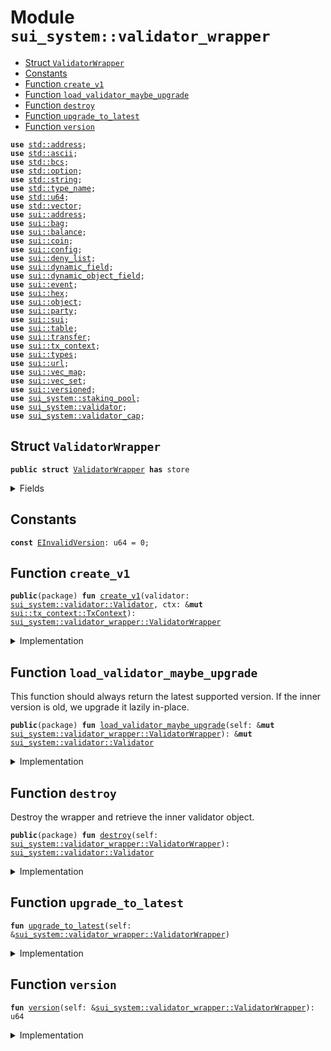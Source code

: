 
<a name="sui_system_validator_wrapper"></a>

# Module `sui_system::validator_wrapper`



-  [Struct `ValidatorWrapper`](#sui_system_validator_wrapper_ValidatorWrapper)
-  [Constants](#@Constants_0)
-  [Function `create_v1`](#sui_system_validator_wrapper_create_v1)
-  [Function `load_validator_maybe_upgrade`](#sui_system_validator_wrapper_load_validator_maybe_upgrade)
-  [Function `destroy`](#sui_system_validator_wrapper_destroy)
-  [Function `upgrade_to_latest`](#sui_system_validator_wrapper_upgrade_to_latest)
-  [Function `version`](#sui_system_validator_wrapper_version)


<pre><code><b>use</b> <a href="../../dependencies/std/address.md#std_address">std::address</a>;
<b>use</b> <a href="../../dependencies/std/ascii.md#std_ascii">std::ascii</a>;
<b>use</b> <a href="../../dependencies/std/bcs.md#std_bcs">std::bcs</a>;
<b>use</b> <a href="../../dependencies/std/option.md#std_option">std::option</a>;
<b>use</b> <a href="../../dependencies/std/string.md#std_string">std::string</a>;
<b>use</b> <a href="../../dependencies/std/type_name.md#std_type_name">std::type_name</a>;
<b>use</b> <a href="../../dependencies/std/u64.md#std_u64">std::u64</a>;
<b>use</b> <a href="../../dependencies/std/vector.md#std_vector">std::vector</a>;
<b>use</b> <a href="../../dependencies/sui/address.md#sui_address">sui::address</a>;
<b>use</b> <a href="../../dependencies/sui/bag.md#sui_bag">sui::bag</a>;
<b>use</b> <a href="../../dependencies/sui/balance.md#sui_balance">sui::balance</a>;
<b>use</b> <a href="../../dependencies/sui/coin.md#sui_coin">sui::coin</a>;
<b>use</b> <a href="../../dependencies/sui/config.md#sui_config">sui::config</a>;
<b>use</b> <a href="../../dependencies/sui/deny_list.md#sui_deny_list">sui::deny_list</a>;
<b>use</b> <a href="../../dependencies/sui/dynamic_field.md#sui_dynamic_field">sui::dynamic_field</a>;
<b>use</b> <a href="../../dependencies/sui/dynamic_object_field.md#sui_dynamic_object_field">sui::dynamic_object_field</a>;
<b>use</b> <a href="../../dependencies/sui/event.md#sui_event">sui::event</a>;
<b>use</b> <a href="../../dependencies/sui/hex.md#sui_hex">sui::hex</a>;
<b>use</b> <a href="../../dependencies/sui/object.md#sui_object">sui::object</a>;
<b>use</b> <a href="../../dependencies/sui/party.md#sui_party">sui::party</a>;
<b>use</b> <a href="../../dependencies/sui/sui.md#sui_sui">sui::sui</a>;
<b>use</b> <a href="../../dependencies/sui/table.md#sui_table">sui::table</a>;
<b>use</b> <a href="../../dependencies/sui/transfer.md#sui_transfer">sui::transfer</a>;
<b>use</b> <a href="../../dependencies/sui/tx_context.md#sui_tx_context">sui::tx_context</a>;
<b>use</b> <a href="../../dependencies/sui/types.md#sui_types">sui::types</a>;
<b>use</b> <a href="../../dependencies/sui/url.md#sui_url">sui::url</a>;
<b>use</b> <a href="../../dependencies/sui/vec_map.md#sui_vec_map">sui::vec_map</a>;
<b>use</b> <a href="../../dependencies/sui/vec_set.md#sui_vec_set">sui::vec_set</a>;
<b>use</b> <a href="../../dependencies/sui/versioned.md#sui_versioned">sui::versioned</a>;
<b>use</b> <a href="../../dependencies/sui_system/staking_pool.md#sui_system_staking_pool">sui_system::staking_pool</a>;
<b>use</b> <a href="../../dependencies/sui_system/validator.md#sui_system_validator">sui_system::validator</a>;
<b>use</b> <a href="../../dependencies/sui_system/validator_cap.md#sui_system_validator_cap">sui_system::validator_cap</a>;
</code></pre>



<a name="sui_system_validator_wrapper_ValidatorWrapper"></a>

## Struct `ValidatorWrapper`



<pre><code><b>public</b> <b>struct</b> <a href="../../dependencies/sui_system/validator_wrapper.md#sui_system_validator_wrapper_ValidatorWrapper">ValidatorWrapper</a> <b>has</b> store
</code></pre>



<details>
<summary>Fields</summary>


<dl>
<dt>
<code>inner: <a href="../../dependencies/sui/versioned.md#sui_versioned_Versioned">sui::versioned::Versioned</a></code>
</dt>
<dd>
</dd>
</dl>


</details>

<a name="@Constants_0"></a>

## Constants


<a name="sui_system_validator_wrapper_EInvalidVersion"></a>



<pre><code><b>const</b> <a href="../../dependencies/sui_system/validator_wrapper.md#sui_system_validator_wrapper_EInvalidVersion">EInvalidVersion</a>: u64 = 0;
</code></pre>



<a name="sui_system_validator_wrapper_create_v1"></a>

## Function `create_v1`



<pre><code><b>public</b>(package) <b>fun</b> <a href="../../dependencies/sui_system/validator_wrapper.md#sui_system_validator_wrapper_create_v1">create_v1</a>(validator: <a href="../../dependencies/sui_system/validator.md#sui_system_validator_Validator">sui_system::validator::Validator</a>, ctx: &<b>mut</b> <a href="../../dependencies/sui/tx_context.md#sui_tx_context_TxContext">sui::tx_context::TxContext</a>): <a href="../../dependencies/sui_system/validator_wrapper.md#sui_system_validator_wrapper_ValidatorWrapper">sui_system::validator_wrapper::ValidatorWrapper</a>
</code></pre>



<details>
<summary>Implementation</summary>


<pre><code><b>public</b>(package) <b>fun</b> <a href="../../dependencies/sui_system/validator_wrapper.md#sui_system_validator_wrapper_create_v1">create_v1</a>(validator: Validator, ctx: &<b>mut</b> TxContext): <a href="../../dependencies/sui_system/validator_wrapper.md#sui_system_validator_wrapper_ValidatorWrapper">ValidatorWrapper</a> {
    <a href="../../dependencies/sui_system/validator_wrapper.md#sui_system_validator_wrapper_ValidatorWrapper">ValidatorWrapper</a> {
        inner: versioned::create(1, validator, ctx),
    }
}
</code></pre>



</details>

<a name="sui_system_validator_wrapper_load_validator_maybe_upgrade"></a>

## Function `load_validator_maybe_upgrade`

This function should always return the latest supported version.
If the inner version is old, we upgrade it lazily in-place.


<pre><code><b>public</b>(package) <b>fun</b> <a href="../../dependencies/sui_system/validator_wrapper.md#sui_system_validator_wrapper_load_validator_maybe_upgrade">load_validator_maybe_upgrade</a>(self: &<b>mut</b> <a href="../../dependencies/sui_system/validator_wrapper.md#sui_system_validator_wrapper_ValidatorWrapper">sui_system::validator_wrapper::ValidatorWrapper</a>): &<b>mut</b> <a href="../../dependencies/sui_system/validator.md#sui_system_validator_Validator">sui_system::validator::Validator</a>
</code></pre>



<details>
<summary>Implementation</summary>


<pre><code><b>public</b>(package) <b>fun</b> <a href="../../dependencies/sui_system/validator_wrapper.md#sui_system_validator_wrapper_load_validator_maybe_upgrade">load_validator_maybe_upgrade</a>(self: &<b>mut</b> <a href="../../dependencies/sui_system/validator_wrapper.md#sui_system_validator_wrapper_ValidatorWrapper">ValidatorWrapper</a>): &<b>mut</b> Validator {
    self.<a href="../../dependencies/sui_system/validator_wrapper.md#sui_system_validator_wrapper_upgrade_to_latest">upgrade_to_latest</a>();
    self.inner.load_value_mut()
}
</code></pre>



</details>

<a name="sui_system_validator_wrapper_destroy"></a>

## Function `destroy`

Destroy the wrapper and retrieve the inner validator object.


<pre><code><b>public</b>(package) <b>fun</b> <a href="../../dependencies/sui_system/validator_wrapper.md#sui_system_validator_wrapper_destroy">destroy</a>(self: <a href="../../dependencies/sui_system/validator_wrapper.md#sui_system_validator_wrapper_ValidatorWrapper">sui_system::validator_wrapper::ValidatorWrapper</a>): <a href="../../dependencies/sui_system/validator.md#sui_system_validator_Validator">sui_system::validator::Validator</a>
</code></pre>



<details>
<summary>Implementation</summary>


<pre><code><b>public</b>(package) <b>fun</b> <a href="../../dependencies/sui_system/validator_wrapper.md#sui_system_validator_wrapper_destroy">destroy</a>(self: <a href="../../dependencies/sui_system/validator_wrapper.md#sui_system_validator_wrapper_ValidatorWrapper">ValidatorWrapper</a>): Validator {
    <a href="../../dependencies/sui_system/validator_wrapper.md#sui_system_validator_wrapper_upgrade_to_latest">upgrade_to_latest</a>(&self);
    <b>let</b> <a href="../../dependencies/sui_system/validator_wrapper.md#sui_system_validator_wrapper_ValidatorWrapper">ValidatorWrapper</a> { inner } = self;
    inner.<a href="../../dependencies/sui_system/validator_wrapper.md#sui_system_validator_wrapper_destroy">destroy</a>()
}
</code></pre>



</details>

<a name="sui_system_validator_wrapper_upgrade_to_latest"></a>

## Function `upgrade_to_latest`



<pre><code><b>fun</b> <a href="../../dependencies/sui_system/validator_wrapper.md#sui_system_validator_wrapper_upgrade_to_latest">upgrade_to_latest</a>(self: &<a href="../../dependencies/sui_system/validator_wrapper.md#sui_system_validator_wrapper_ValidatorWrapper">sui_system::validator_wrapper::ValidatorWrapper</a>)
</code></pre>



<details>
<summary>Implementation</summary>


<pre><code><b>fun</b> <a href="../../dependencies/sui_system/validator_wrapper.md#sui_system_validator_wrapper_upgrade_to_latest">upgrade_to_latest</a>(self: &<a href="../../dependencies/sui_system/validator_wrapper.md#sui_system_validator_wrapper_ValidatorWrapper">ValidatorWrapper</a>) {
    <b>let</b> <a href="../../dependencies/sui_system/validator_wrapper.md#sui_system_validator_wrapper_version">version</a> = self.<a href="../../dependencies/sui_system/validator_wrapper.md#sui_system_validator_wrapper_version">version</a>();
    // TODO: When new versions are added, we need to explicitly upgrade here.
    <b>assert</b>!(<a href="../../dependencies/sui_system/validator_wrapper.md#sui_system_validator_wrapper_version">version</a> == 1, <a href="../../dependencies/sui_system/validator_wrapper.md#sui_system_validator_wrapper_EInvalidVersion">EInvalidVersion</a>);
}
</code></pre>



</details>

<a name="sui_system_validator_wrapper_version"></a>

## Function `version`



<pre><code><b>fun</b> <a href="../../dependencies/sui_system/validator_wrapper.md#sui_system_validator_wrapper_version">version</a>(self: &<a href="../../dependencies/sui_system/validator_wrapper.md#sui_system_validator_wrapper_ValidatorWrapper">sui_system::validator_wrapper::ValidatorWrapper</a>): u64
</code></pre>



<details>
<summary>Implementation</summary>


<pre><code><b>fun</b> <a href="../../dependencies/sui_system/validator_wrapper.md#sui_system_validator_wrapper_version">version</a>(self: &<a href="../../dependencies/sui_system/validator_wrapper.md#sui_system_validator_wrapper_ValidatorWrapper">ValidatorWrapper</a>): u64 {
    self.inner.<a href="../../dependencies/sui_system/validator_wrapper.md#sui_system_validator_wrapper_version">version</a>()
}
</code></pre>



</details>
